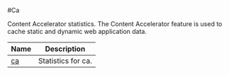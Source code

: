 #Ca

Content Accelerator statistics. The Content Accelerator feature is used to cache static and dynamic web application data.


<table><thead><tr><th>Name</th><th>Description</th></tr></thead><tbody><tr><td><a href="../../../statistics/ca/ca/ca">ca</a></td><td>Statistics for ca.</td><tr></tbody></table>
